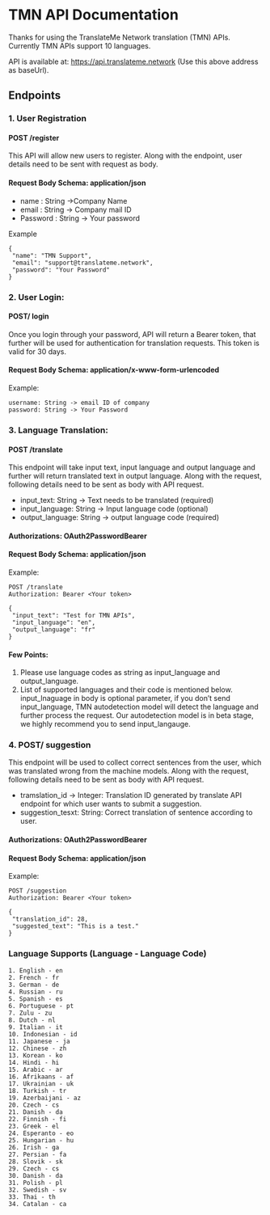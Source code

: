 
# TMN API Documentation

Thanks for using the TranslateMe Network translation (TMN) APIs. Currently TMN APIs support 10 languages.

API is available at: https://api.translateme.network
(Use this above address as baseUrl).

## Endpoints

### 1. User Registration
#### POST /register


This API will allow new users to register. Along with the endpoint, user details need to be sent with request as body.

#### Request Body Schema: application/json

* name : String ->Company Name
* email : String -> Company mail ID 
* Password : String -> Your password

Example

```
{
 "name": "TMN Support",
 "email": "support@translateme.network",
 "password": "Your Password"
}
```

### 2. User Login:
#### POST/ login

Once you login through your password, API will return a Bearer token, that further will be used for authentication for translation requests. This token is valid for 30 days.

#### Request Body Schema: application/x-www-form-urlencoded


Example:
```
username: String -> email ID of company
password: String -> Your Password
```


### 3. Language Translation:
#### POST /translate
This endpoint will take input text, input language and output language and further will return translated text in output language. Along with the request, following details need to be sent as body with API request.

* input_text: String -> Text needs to be translated (required)
* input_language: String -> Input language code (optional)
* output_language: String -> output language code (required)

#### Authorizations: OAuth2PasswordBearer
#### Request Body Schema: application/json

Example: 

```
POST /translate
Authorization: Bearer <Your token>

{
 "input_text": "Test for TMN APIs",
 "input_language": "en",
 "output_language": "fr"
}
```
#### Few Points:
1. Please use language codes as string as input_language and output_language. 
2. List of supported languages and their code is mentioned below.
input_lnaguage in body is optional parameter, if you don’t send input_language, 
TMN autodetection model will detect the language and further process the request. Our autodetection model is in beta stage, we highly recommend you to send input_langauge.


### 4. POST/ suggestion
This endpoint will be used to collect correct sentences from the user, which was translated wrong from the machine models. Along with the request, following details need to be sent as body with API request.

* tramslation_id -> Integer: Translation ID generated by translate API endpoint for which user wants to submit a suggestion.
* suggestion_tesxt: String: Correct translation of sentence according to user.

#### Authorizations: OAuth2PasswordBearer
#### Request Body Schema: application/json

Example:
```
POST /suggestion
Authorization: Bearer <Your token>

{
 "translation_id": 28,
 "suggested_text": "This is a test."
}
```

### Language Supports (Language - Language Code)
```
1. English - en 
2. French - fr 
3. German - de
4. Russian - ru 
5. Spanish - es 
6. Portuguese - pt 
7. Zulu - zu
8. Dutch - nl 
9. Italian - it 
10. Indonesian - id 
11. Japanese - ja
12. Chinese - zh
13. Korean - ko
14. Hindi - hi
15. Arabic - ar
16. Afrikaans - af
17. Ukrainian - uk
18. Turkish - tr
19. Azerbaijani - az
20. Czech - cs 
21. Danish - da
22. Finnish - fi
23. Greek - el
24. Esperanto - eo
25. Hungarian - hu
26. Irish - ga
27. Persian - fa
28. Slovik - sk
29. Czech - cs
30. Danish - da
31. Polish - pl
32. Swedish - sv
33. Thai - th
34. Catalan - ca


```
